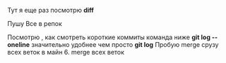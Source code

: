 Тут я еще раз посмотрю **diff**

Пушу Все в репок

Посмотрю , как смотреть короткие коммиты команда ниже 
**git log --oneline**
значительно удобнее чем просто **git log**
Пробую merge срузу всех веток в майн
6. merge всех веток 
 
